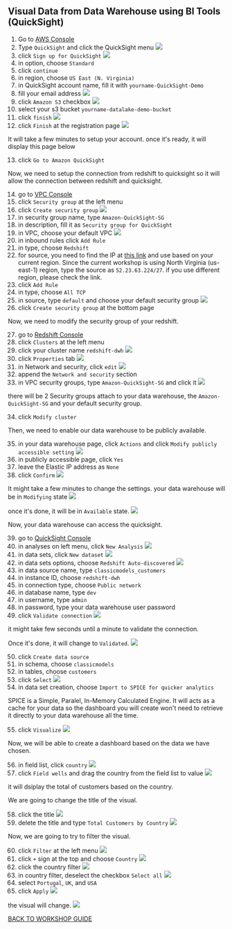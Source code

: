 ## Visual Data from Data Warehouse using BI Tools (QuickSight)

1. Go to [AWS Console](https://console.aws.amazon.com/console/home?region=us-east-1#)
2. Type `QuickSight` and click the QuickSight menu
    ![](../../images/Visualization/Visualize/2.png)
3. click `Sign up for QuickSight`
    ![](../../images/Visualization/Visualize/3.png)
4. in option, choose `Standard`
5. click `continue`
6. in region, choose `US East (N. Virginia)`
7. in QuickSight account name, fill it with `yourname-QuickSight-Demo`
8. fill your email address
    ![](../../images/Visualization/Visualize/8.png)
9. click `Amazon S3` checkbox
    ![](../../images/Visualization/Visualize/9.png)
10. select your s3 bucket `yourname-datalake-demo-bucket`
11. click `finish`
    ![](../../images/Visualization/Visualize/11.png)
12. click `Finish` at the registration page
    ![](../../images/Visualization/Visualize/12.png)

It will take a few minutes to setup your account. once it's ready, it will display this page below

13. click `Go to Amazon QuickSight`

Now, we need to setup the connection from redshift to quicksight so it will allow the connection between redshift and quicksight.

14. go to [VPC Console](https://console.aws.amazon.com/console/home?region=us-east-1)
15. click `Security group` at the left menu
16. click `Create security group`
    ![](../../images/Visualization/Visualize/16.png)
17. in security group name, type `Amazon-QuickSight-SG`
18. in description, fill it as `Security group for QuickSight`
19. in VPC, choose your default VPC
    ![](../../images/Visualization/Visualize/19.png)
20. in inbound rules click `Add Rule`
21. in type, choose `Redshift`
22. for source, you need to find the IP at [this link](https://docs.aws.amazon.com/quicksight/latest/user/regions.html) and use based on your current region. Since the current workshop is using North Virginia (us-east-1) region, type the source as `52.23.63.224/27`. if you use different region, please check the link.
23. click `Add Rule`
24. in type, choose `All TCP`
25. in source, type `default` and choose your default security group
    ![](../../images/Visualization/Visualize/25.png)
26. click `Create security group` at the bottom page

Now, we need to modify the security group of your redshift.

27. go to [Redshift Console](https://console.aws.amazon.com/redshiftv2/home?region=us-east-1#dashboard)
28. click `Clusters` at the left menu
29. click your cluster name `redshift-dwh`
    ![](../../images/Visualization/Visualize/29.png)
30. click `Properties` tab
    ![](../../images/Visualization/Visualize/30.png)
31. in Network and security, click `edit`
    ![](../../images/Visualization/Visualize/31.png)
32. append the `Network and security` section
33. in VPC security groups, type `Amazon-QuickSight-SG` and click it
    ![](../../images/Visualization/Visualize/33.png)

there will be 2 Security groups attach to your data warehouse, the `Amazon-QuickSight-SG` and your default security group.

34. click `Modify cluster`

Then, we need to enable our data warehouse to be publicly available.

35. in your data warehouse page, click `Actions` and click `Modify publicly accessible setting`
    ![](../../images/Visualization/Visualize/35.png)
36. in publicly accessible page, click `Yes`
37. leave the Elastic IP address as `None`
38. click `Confirm`
    ![](../../images/Visualization/Visualize/38.png)

It might take a few minutes to change the settings. your data warehouse will be in `Modifying` state
    ![](../../images/Visualization/Visualize/38-2.png)

once it's done, it will be in `Available` state.
    ![](../../images/Visualization/Visualize/38-3.png)

Now, your data warehouse can access the quicksight.

39. go to [QuickSight Console](https://us-east-1.quicksight.aws.amazon.com/sn/start)
40. in analyses on left menu, click `New Analysis`
    ![](../../images/Visualization/Visualize/40.png)
41. in data sets, click `New dataset`
    ![](../../images/Visualization/Visualize/41.png)
42. in data sets options, choose `Redshift Auto-discovered`
    ![](../../images/Visualization/Visualize/42.png)
43. in data source name, type `classicmodels_customers`
44. in instance ID, choose `redshift-dwh`
45. in connection type, choose `Public network`
46. in database name, type `dev`
47. in username, type `admin`
48. in password, type your data warehouse user password
49. click `Validate connection`
    ![](../../images/Visualization/Visualize/49.png)

it might take few seconds until a minute to validate the connection.

Once it's done, it will change to `Validated`.
    ![](../../images/Visualization/Visualize/49-2.png)

50. click `Create data source`
51. in schema, choose `classicmodels`
52. in tables, choose `customers`
53. click `Select`
    ![](../../images/Visualization/Visualize/53.png)
54. in data set creation, choose `Import to SPICE for quicker analytics`

SPICE is a Simple, Paralel, In-Memory Calculated Engine. It will acts as a cache for your data so the dashboard you will create won't need to retrieve it directly to your data warehouse all the time.

55. click `Visualize`
    ![](../../images/Visualization/Visualize/55.png)

Now, we will be able to create a dashboard based on the data we have chosen.

56. in field list, click `country`
    ![](../../images/Visualization/Visualize/56.png)
57. click `Field wells` and drag the country from the field list to value
    ![](../../images/Visualization/Visualize/57.png)

it will dsiplay the total of customers based on the country.

We are going to change the title of the visual.

58. click the title
    ![](../../images/Visualization/Visualize/58.png)
59. delete the title and type `Total Customers by Country`
    ![](../../images/Visualization/Visualize/59.png)

Now, we are going to try to filter the visual.

60. click `Filter` at the left menu
    ![](../../images/Visualization/Visualize/60.png)
61. click `+` sign at the top and choose `Country`
    ![](../../images/Visualization/Visualize/61.png)
62. click the country filter
    ![](../../images/Visualization/Visualize/62.png)
63. in country filter, deselect the checkbox `Select all`
    ![](../../images/Visualization/Visualize/63.png)
64. select `Portugal`, `UK`, and `USA`
65. click `Apply`
    ![](../../images/Visualization/Visualize/65.png)

the visual will change.
    ![](../../images/Visualization/Visualize/65-2.png)

[BACK TO WORKSHOP GUIDE](../../README.md)